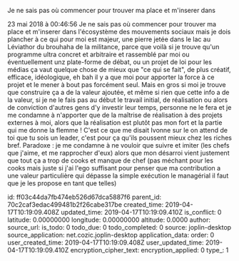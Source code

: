 Je ne sais pas où commencer pour trouver ma place et m\'inserer dans

23 mai 2018 à 00:46:56
Je ne sais pas où commencer pour trouver ma place et m\'inserer dans
l\'écosystème des mouvements sociaux mais je dois plancher à ce qui pour
moi est majeur, une pierre jetée dans le lac au Léviathor du brouhaha de
la militance, parce que voilà si je trouve qu\'un programme ultra
concret et arbitraire et rassemblé par moi ou éventuellement unz
plate-forme de débat, ou un projet de loi pour les médias ça vaut
quelque chose de mieux que \"ce qui se fait\", de plus créatif,
efficace, idéologique, eh bah il y a que moi pour apporter la force à ce
projet et le mener à bout pas forcément seul. Mais en gros si moi je
trouve que construire ça a de la valeur ajoutée, et même si rien que
cette info a de la valeur, si je ne le fais pas au début le travail
initial, de réalisation ou alors de conviction d\'autres gens d\'y
investir leur temps, personne ne le fera et je me condamne à n\'apporter
que de la maîtrise de réalisation à des projets externes à moi, alors
que la réalisation est plutôt pas mon fort et la partie qui me donne la
flemme ! C\'est ce que me disait Ivonne sur le on attend de toi que tu
sois un leader, c\'est pour ça qu\'ils poussent mieux chez les riches
bref. Paradoxe : je me condamne à ne vouloir que suivre et imiter (les
chefs que j\'aime, et me rapprocher d\'eux) alors que mon désarroi vient
justement que tout ça a trop de cooks et manque de chef (pas méchant
pour les cooks mais juste si j\'ai l\'ego suffisant pour penser que ma
contribution a une valeur particulière qui dépasse la simple exécution
le managérial il faut que je les propose en tant que telles)


id: ff03c44da7fb474eb526d67dca5887f6
parent_id: 70c2caf3edac499481b2f26cabe317be
created_time: 2019-04-17T10:19:09.408Z
updated_time: 2019-04-17T10:19:09.410Z
is_conflict: 0
latitude: 0.00000000
longitude: 0.00000000
altitude: 0.0000
author: 
source_url: 
is_todo: 0
todo_due: 0
todo_completed: 0
source: joplin-desktop
source_application: net.cozic.joplin-desktop
application_data: 
order: 0
user_created_time: 2019-04-17T10:19:09.408Z
user_updated_time: 2019-04-17T10:19:09.410Z
encryption_cipher_text: 
encryption_applied: 0
type_: 1